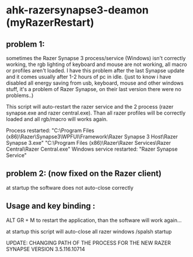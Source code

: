 # ahk-razersynapse3-deamon (myRazerRestart)

## problem 1: 
sometimes the Razer Synapse 3 process/service (Windows) isn't correctly working, the rgb lighting of keyboard and mouse are not working, all macro or profiles aren't loaded. I have this problem after the last Synapse update and it comes usually after 1-2 hours of pc in idle. (just to know i have disabled all energy saving from usb, keyboard, mouse and other windows stuff, it's a problem of Razer Synapse, on their last version there were no problems..)

This script will auto-restart the razer service and the 2 process (razer synapse.exe and razer central.exe). Than all razer profiles will be correctly loaded and all rgb/macro will works again.

Process restarted:
 "C:\Program Files (x86)\Razer\Synapse3\WPFUI\Framework\Razer Synapse 3 Host\Razer Synapse 3.exe"
 "C:\Program Files (x86)\Razer\Razer Services\Razer Central\Razer Central.exe"
Windows service restarted:
 "Razer Synapse Service"
 

## problem 2: (now fixed on the  Razer client)
at startup the software does not auto-close correctly

## Usage and key binding :

ALT GR + M 
to restart the application, than the software will work again...

at startup this script will auto-close all razer windows /spalsh startup 

UPDATE:
CHANGING PATH OF THE PROCESS FOR THE NEW RAZER SYNAPSE 
VERSION 3.5.116.10714
